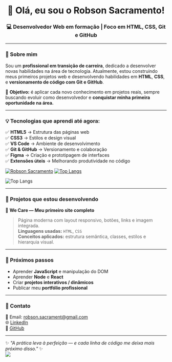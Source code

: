 <!-- Banner -->
<h1 align="center">👋 Olá, eu sou o Robson Sacramento!</h1>
<h3 align="center">💻 Desenvolvedor Web em formação | Foco em HTML, CSS, Git e GitHub</h3>

---

### 🧠 Sobre mim
Sou um **profissional em transição de carreira**, dedicado a desenvolver novas habilidades na área de tecnologia. 
Atualmente, estou construindo meus primeiros projetos web e desenvolvendo habilidades em **HTML**, **CSS**, e **versionamento de código com Git e GitHub**.

🚀 **Objetivo:** é aplicar cada novo conhecimento em projetos reais, sempre buscando evoluir como desenvolvedor e **conquistar minha primeira oportunidade na área.**

---

### 💡 Tecnologias que aprendi até agora:
✅ **HTML5** → Estrutura das páginas web  
✅ **CSS3** → Estilos e design visual  
✅ **VS Code** → Ambiente de desenvolvimento  
✅ **Git & GitHub** → Versionamento e colaboração  
✅ **Figma** → Criação e prototipagem de interfaces  
✅ **Extensões úteis** → Melhorando produtividade no código  

[![Robson Sacramento](https://github-readme-stats.vercel.app/api?username=robsonsacrament)](https://github.com/anuraghazra/github-readme-stats)
[![Top Langs](https://github-readme-stats.vercel.app/api/top-langs/?username=robsonsacrament)](https://github.com/anuraghazra/github-readme-stats)

![Top Langs](https://github-readme-stats.vercel.app/api/top-langs/?username=robsonsacrament&hide_progress=true)

---

### 🧩 Projetos que estou desenvolvendo
📌 **We Care — Meu primeiro site completo**
> Página moderna com layout responsivo, botões, links e imagem integrada.  
> **Linguagens usadas:** `HTML`, `CSS`  
> **Conceitos aplicados:** estrutura semântica, classes, estilos e hierarquia visual.

---

### 🌱 Próximos passos
- Aprender **JavaScript** e manipulação do DOM
- Aprender **Node** e **React**
- Criar **projetos interativos / dinâmicos**  
- Publicar meu **portfólio profissional**  

---

### 💬 Contato
📧 Email: robson.sacrament@gmail.com  
🌐 [LinkedIn](https://linkedin.com/in/robsonsacramento)  
🐙 [GitHub](https://github.com/robsonsacrament)  

---

✨ _"A prática leva à perfeição — e cada linha de código me deixa mais próximo disso."_ ✨
<br>
![](https://komarev.com/ghpvc/?username=your-github-robsonsacrament)

